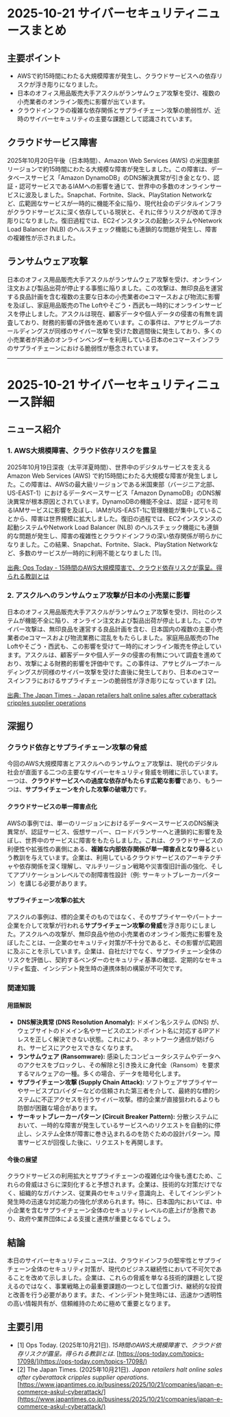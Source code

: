 # 2025-10-21 サイバーセキュリティニュースまとめ

## 主要ポイント

*   AWSで約15時間にわたる大規模障害が発生し、クラウドサービスへの依存リスクが浮き彫りになりました。
*   日本のオフィス用品販売大手アスクルがランサムウェア攻撃を受け、複数の小売業者のオンライン販売に影響が出ています。
*   クラウドインフラの複雑な依存関係とサプライチェーン攻撃の脆弱性が、近時のサイバーセキュリティの主要な課題として認識されています。

## クラウドサービス障害

2025年10月20日午後（日本時間）、Amazon Web Services (AWS) の米国東部リージョンで約15時間にわたる大規模な障害が発生しました。この障害は、データベースサービス「Amazon DynamoDB」のDNS解決異常が引き金となり、認証・認可サービスであるIAMへの影響を通じて、世界中の多数のオンラインサービスに波及しました。Snapchat、Fortnite、Slack、PlayStation Networkなど、広範囲なサービスが一時的に機能不全に陥り、現代社会のデジタルインフラがクラウドサービスに深く依存している現状と、それに伴うリスクが改めて浮き彫りになりました。復旧過程では、EC2インスタンスの起動システムやNetwork Load Balancer (NLB) のヘルスチェック機能にも連鎖的な問題が発生し、障害の複雑性が示されました。

## ランサムウェア攻撃

日本のオフィス用品販売大手アスクルがランサムウェア攻撃を受け、オンライン注文および製品出荷が停止する事態に陥りました。この攻撃は、無印良品を運営する良品計画を含む複数の主要な日本の小売業者のeコマースおよび物流に影響を及ぼし、家庭用品販売のThe Loftやそごう・西武も一時的にオンラインサービスを停止しました。アスクルは現在、顧客データや個人データの侵害の有無を調査しており、財務的影響の評価を進めています。この事件は、アサヒグループホールディングスが同様のサイバー攻撃を受けた数週間後に発生しており、多くの小売業者が共通のオンラインベンダーを利用している日本のeコマースインフラのサプライチェーンにおける脆弱性が懸念されています。

---

# 2025-10-21 サイバーセキュリティニュース詳細

## ニュース紹介

### 1. AWS大規模障害、クラウド依存リスクを露呈

2025年10月19日深夜（太平洋夏時間）、世界中のデジタルサービスを支えるAmazon Web Services (AWS) で約15時間にわたる大規模な障害が発生しました。この障害は、AWSの最大級リージョンである米国東部（バージニア北部、US-EAST-1）におけるデータベースサービス「Amazon DynamoDB」のDNS解決異常が根本原因とされています。DynamoDBの機能不全は、認証・認可を司るIAMサービスに影響を及ぼし、IAMがUS-EAST-1に管理機能が集中していることから、障害は世界規模に拡大しました。復旧の過程では、EC2インスタンスの起動システムやNetwork Load Balancer (NLB) のヘルスチェック機能にも連鎖的な問題が発生し、障害の複雑性とクラウドインフラの深い依存関係が明らかになりました。この結果、Snapchat、Fortnite、Slack、PlayStation Networkなど、多数のサービスが一時的に利用不能となりました [1]。

[出典: Ops Today - 15時間のAWS大規模障害で、クラウド依存リスクが露呈。得られる教訓とは](https://ops-today.com/topics-17098/)

### 2. アスクルへのランサムウェア攻撃が日本の小売業に影響

日本のオフィス用品販売大手アスクルがランサムウェア攻撃を受け、同社のシステムが機能不全に陥り、オンライン注文および製品出荷が停止しました。このサイバー攻撃は、無印良品を運営する良品計画を含む、日本国内の複数の主要小売業者のeコマースおよび物流業務に混乱をもたらしました。家庭用品販売のThe Loftやそごう・西武も、この影響を受けて一時的にオンライン販売を停止しています。アスクルは、顧客データや個人データの侵害の有無について調査を進めており、攻撃による財務的影響を評価中です。この事件は、アサヒグループホールディングスが同様のサイバー攻撃を受けた直後に発生しており、日本のeコマースインフラにおけるサプライチェーンの脆弱性が浮き彫りになっています [2]。

[出典: The Japan Times - Japan retailers halt online sales after cyberattack cripples supplier operations](https://www.japantimes.co.jp/business/2025/10/21/companies/japan-e-commerce-askul-cyberattack/)

## 深掘り

### クラウド依存とサプライチェーン攻撃の脅威

今回のAWS大規模障害とアスクルへのランサムウェア攻撃は、現代のデジタル社会が直面する二つの主要なサイバーセキュリティ脅威を明確に示しています。一つは、**クラウドサービスへの過度な依存がもたらす広範な影響**であり、もう一つは、**サプライチェーンを介した攻撃の破壊力**です。

#### クラウドサービスの単一障害点化

AWSの事例では、単一のリージョンにおけるデータベースサービスのDNS解決異常が、認証サービス、仮想サーバー、ロードバランサーへと連鎖的に影響を及ぼし、世界中のサービスに障害をもたらしました。これは、クラウドサービスの利便性や拡張性の裏側にある、**複雑な内部依存関係が単一障害点となり得る**という教訓を与えています。企業は、利用しているクラウドサービスのアーキテクチャや依存関係を深く理解し、マルチリージョン戦略や災害復旧計画の強化、そしてアプリケーションレベルでの耐障害性設計（例: サーキットブレーカーパターン）を講じる必要があります。

#### サプライチェーン攻撃の拡大

アスクルの事例は、標的企業そのものではなく、そのサプライヤーやパートナー企業を介して攻撃が行われる**サプライチェーン攻撃の脅威**を浮き彫りにしました。アスクルへの攻撃が、無印良品や他の小売業者のオンライン販売に影響を及ぼしたことは、一企業のセキュリティ対策が不十分であると、その影響が広範囲に及ぶことを示しています。企業は、自社だけでなく、サプライチェーン全体のリスクを評価し、契約するベンダーのセキュリティ基準の確認、定期的なセキュリティ監査、インシデント発生時の連携体制の構築が不可欠です。

### 関連知識

#### 用語解説

*   **DNS解決異常 (DNS Resolution Anomaly):** ドメイン名システム (DNS) が、ウェブサイトのドメイン名やサービスのエンドポイント名に対応するIPアドレスを正しく解決できない状態。これにより、ネットワーク通信が妨げられ、サービスにアクセスできなくなります。
*   **ランサムウェア (Ransomware):** 感染したコンピュータシステムやデータへのアクセスをブロックし、その解除と引き換えに身代金（Ransom）を要求するマルウェアの一種。多くの場合、データを暗号化します。
*   **サプライチェーン攻撃 (Supply Chain Attack):** ソフトウェアサプライヤーやサービスプロバイダーなどの信頼された第三者を介して、最終的な標的システムに不正アクセスを行うサイバー攻撃。標的企業が直接狙われるよりも防御が困難な場合があります。
*   **サーキットブレーカーパターン (Circuit Breaker Pattern):** 分散システムにおいて、一時的な障害が発生しているサービスへのリクエストを自動的に停止し、システム全体が障害に巻き込まれるのを防ぐための設計パターン。障害サービスが回復した後に、リクエストを再開します。

#### 今後の展望

クラウドサービスの利用拡大とサプライチェーンの複雑化は今後も進むため、これらの脅威はさらに深刻化すると予想されます。企業は、技術的な対策だけでなく、組織的なガバナンス、従業員のセキュリティ意識向上、そしてインシデント発生時の迅速な対応能力の強化が求められます。特に、日本国内においては、中小企業を含むサプライチェーン全体のセキュリティレベルの底上げが急務であり、政府や業界団体による支援と連携が重要となるでしょう。

## 結論

本日のサイバーセキュリティニュースは、クラウドインフラの堅牢性とサプライチェーン全体のセキュリティ対策が、現代のビジネス継続性において不可欠であることを改めて示しました。企業は、これらの脅威を単なる技術的課題として捉えるのではなく、事業戦略上の最重要課題の一つとして位置づけ、継続的な投資と改善を行う必要があります。また、インシデント発生時には、迅速かつ透明性の高い情報共有が、信頼維持のために極めて重要となります。

## 主要引用

*   [1] Ops Today. (2025年10月21日). *15時間のAWS大規模障害で、クラウド依存リスクが露呈。得られる教訓とは*. [https://ops-today.com/topics-17098/](https://ops-today.com/topics-17098/)
*   [2] The Japan Times. (2025年10月21日). *Japan retailers halt online sales after cyberattack cripples supplier operations*. [https://www.japantimes.co.jp/business/2025/10/21/companies/japan-e-commerce-askul-cyberattack/](https://www.japantimes.co.jp/business/2025/10/21/companies/japan-e-commerce-askul-cyberattack/)
